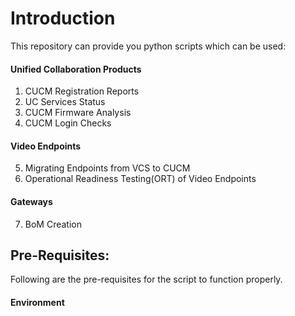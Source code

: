 # Introduction
This repository can provide you python scripts which can be used:

#### Unified Collaboration Products
  1. CUCM Registration Reports
  2. UC Services Status
  3. CUCM Firmware Analysis
  4. CUCM Login Checks
#### Video Endpoints
  5. Migrating Endpoints from VCS to CUCM
  6. Operational Readiness Testing(ORT) of Video Endpoints
#### Gateways
  7. BoM Creation

## Pre-Requisites:
Following are the pre-requisites for the script to function properly.
#### Environment
  
